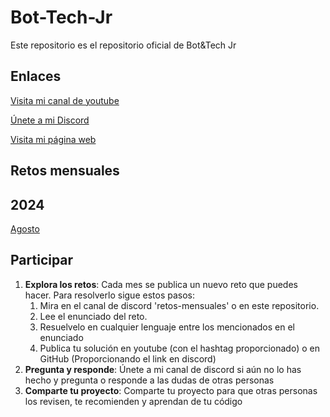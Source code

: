 # Bot-Tech-Jr

Este repositorio es el repositorio oficial de Bot&Tech Jr

## Enlaces

[Visita mi canal de youtube](https://www.youtube.com/@bot_techjr)

[Únete a mi Discord](https://discord.gg/krZspk7x)

[Visita mi página web](luisrg-l.github.io/orangecatc.github.io/web/page)

## Retos mensuales

## 2024

[Agosto](retos-mensuales/2024/agosto/)

## Participar

1. **Explora los retos**: Cada mes se publica un nuevo reto que puedes hacer. Para resolverlo sigue estos pasos:
   1. Mira en el canal de discord 'retos-mensuales' o en este repositorio.
   2. Lee el enunciado del reto.
   3. Resuelvelo en cualquier lenguaje entre los mencionados en el enunciado
   4. Publica tu solución en youtube (con el hashtag proporcionado) o en GitHub (Proporcionando el link en discord)
2. **Pregunta y responde**: Únete a mi canal de discord si aún no lo has hecho y pregunta o responde a las dudas de otras personas
3. **Comparte tu proyecto**: Comparte tu proyecto para que otras personas los revisen, te recomienden y aprendan de tu código
